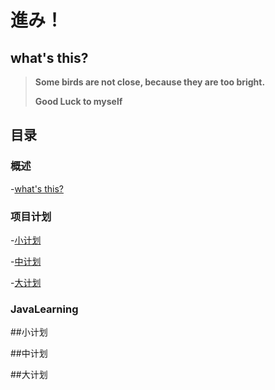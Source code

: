 # 進み！
## what's this?
> **Some birds are not close, because they are too bright.**
> 
> **Good Luck to myself**

## 目录

### 概述

-[what's this?](#what'sthis?)

### 项目计划

-[小计划](#小计划)

-[中计划](#中计划)

-[大计划](#大计划)


### JavaLearning





##小计划

##中计划

##大计划



